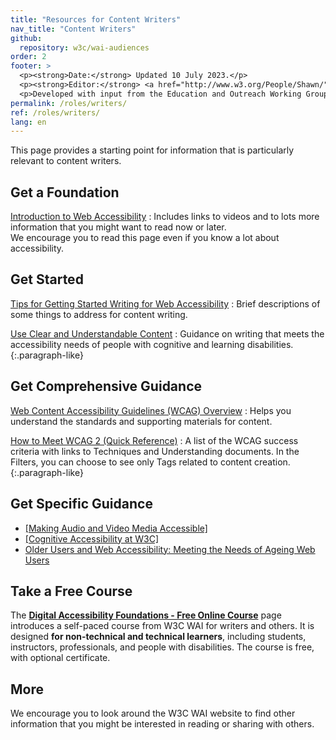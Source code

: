 ```yaml
---
title: "Resources for Content Writers"
nav_title: "Content Writers"
github:
  repository: w3c/wai-audiences
order: 2
footer: >
  <p><strong>Date:</strong> Updated 10 July 2023.</p>
  <p><strong>Editor:</strong> <a href="http://www.w3.org/People/Shawn/">Shawn Lawton Henry</a>.</p>
  <p>Developed with input from the Education and Outreach Working Group (<a href="http://www.w3.org/WAI/EO/">EOWG</a>).</p>
permalink: /roles/writers/
ref: /roles/writers/
lang: en
---
```


This page provides a starting point for information that is particularly relevant to content writers.

## Get a Foundation

[Introduction to Web Accessibility](/fundamentals/accessibility-intro/)
: Includes links to videos and to lots more information that you might want to read now or later.<br/>We encourage you to read this page even if you know a lot about accessibility.

## Get Started

[Tips for Getting Started Writing for Web Accessibility](/tips/writing/)
: Brief descriptions of some things to address for content writing.

[Use Clear and Understandable Content](/WCAG2/supplemental/objectives/o3-clear-content/)
: Guidance on writing that meets the accessibility needs of people with cognitive and learning disabilities.
{:.paragraph-like}

## Get Comprehensive Guidance

[Web Content Accessibility Guidelines (WCAG) Overview](/standards-guidelines/wcag/)
: Helps you understand the standards and supporting materials for content.

[How to Meet WCAG 2 (Quick Reference)](https://www.w3.org/WAI/WCAG21/quickref/?versions=2.1&currentsidebar=%23col_customize)
: A list of the WCAG success criteria with links to Techniques and Understanding documents. In the Filters, you can choose to see only Tags related to content creation.
{:.paragraph-like}

## Get Specific Guidance

* [[Making Audio and Video Media Accessible]](https://www.w3.org/WAI/media/av/)
* [[Cognitive Accessibility at W3C]](https://www.w3.org/WAI/cognitive/)
* [Older Users and Web Accessibility: Meeting the Needs of Ageing Web Users](https://www.w3.org/WAI/older-users/)

## Take a Free Course

The **[Digital Accessibility Foundations - Free Online Course](/fundamentals/foundations-course/)** page introduces a self-paced course from W3C WAI for writers and others. It is designed **for non-technical and technical learners**, including students, instructors, professionals, and people with disabilities. The course is free, with optional certificate.

## More

We encourage you to look around the W3C WAI website to find other information that you might be interested in reading or sharing with others.
